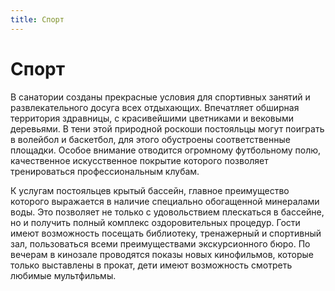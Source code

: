 ```yaml
---
title: Спорт
---
```


# Спорт

В санатории созданы прекрасные условия для спортивных занятий и развлекательного досуга всех отдыхающих. Впечатляет обширная территория здравницы, с красивейшими цветниками и вековыми деревьями. В тени этой природной роскоши постояльцы могут поиграть в волейбол и баскетбол, для этого обустроены соответственные площадки. Особое внимание отводится огромному футбольному полю, качественное искусственное покрытие которого позволяет тренироваться профессиональным клубам.

К услугам постояльцев крытый бассейн, главное преимущество которого выражается в наличие специально обогащенной минералами воды. Это позволяет не только с удовольствием плескаться в бассейне, но и получить полный комплекс оздоровительных процедур. Гости имеют возможность посещать библиотеку, тренажерный и спортивный зал, пользоваться всеми преимуществами экскурсионного бюро. По вечерам в кинозале проводятся показы новых кинофильмов, которые только выставлены в прокат, дети имеют возможность смотреть любимые мультфильмы.
